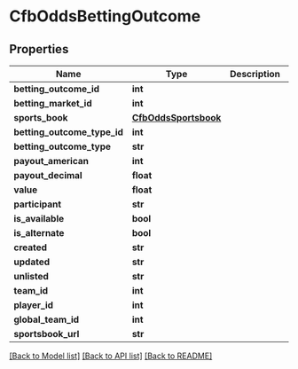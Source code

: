 # CfbOddsBettingOutcome

## Properties
Name | Type | Description | Notes
------------ | ------------- | ------------- | -------------
**betting_outcome_id** | **int** |  | [optional] 
**betting_market_id** | **int** |  | [optional] 
**sports_book** | [**CfbOddsSportsbook**](CfbOddsSportsbook.md) |  | [optional] 
**betting_outcome_type_id** | **int** |  | [optional] 
**betting_outcome_type** | **str** |  | [optional] 
**payout_american** | **int** |  | [optional] 
**payout_decimal** | **float** |  | [optional] 
**value** | **float** |  | [optional] 
**participant** | **str** |  | [optional] 
**is_available** | **bool** |  | [optional] 
**is_alternate** | **bool** |  | [optional] 
**created** | **str** |  | [optional] 
**updated** | **str** |  | [optional] 
**unlisted** | **str** |  | [optional] 
**team_id** | **int** |  | [optional] 
**player_id** | **int** |  | [optional] 
**global_team_id** | **int** |  | [optional] 
**sportsbook_url** | **str** |  | [optional] 

[[Back to Model list]](../README.md#documentation-for-models) [[Back to API list]](../README.md#documentation-for-api-endpoints) [[Back to README]](../README.md)

